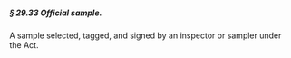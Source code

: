 ##### § 29.33 Official sample. #####

A sample selected, tagged, and signed by an inspector or sampler under the Act.